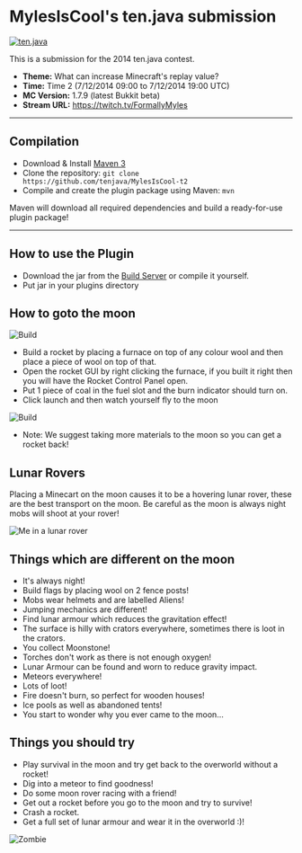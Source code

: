MylesIsCool's ten.java submission
==============================

[![ten.java](https://cdn.mediacru.sh/hu4CJqRD7AiB.svg)](https://tenjava.com/)

This is a submission for the 2014 ten.java contest.

- __Theme:__ What can increase Minecraft's replay value?
- __Time:__ Time 2 (7/12/2014 09:00 to 7/12/2014 19:00 UTC)
- __MC Version:__ 1.7.9 (latest Bukkit beta)
- __Stream URL:__ https://twitch.tv/FormallyMyles

---------------------------------------

Compilation
-----------

- Download & Install [Maven 3](http://maven.apache.org/download.html)
- Clone the repository: `git clone https://github.com/tenjava/MylesIsCool-t2`
- Compile and create the plugin package using Maven: `mvn`

Maven will download all required dependencies and build a ready-for-use plugin package!

---------------------------------------

How to use the Plugin
----
- Download the jar from the [Build Server](http://ci.tenjava.com/job/MylesIsCool-t2/lastStableBuild/) or compile it yourself.
- Put jar in your plugins directory

How to goto the moon
----
![Build](http://i.imgur.com/Zzb874H.png)
- Build a rocket by placing a furnace on top of any colour wool and then place a piece of wool on top of that.
- Open the rocket GUI by right clicking the furnace, if you built it right then you will have the Rocket Control Panel open.
- Put 1 piece of coal in the fuel slot and the burn indicator should turn on.
- Click launch and then watch yourself fly to the moon

![Build](http://i.imgur.com/JmJ0VVq.png)

- Note: We suggest taking more materials to the moon so you can get a rocket back!



Lunar Rovers
----
Placing a Minecart on the moon causes it to be a hovering lunar rover, these are the best transport on the moon. Be careful as the moon is always night mobs will shoot at your rover!

![Me in a lunar rover](http://i.imgur.com/fIOZ9eZ.png)

Things which are different on the moon
----
- It's always night!
- Build flags by placing wool on 2 fence posts!
- Mobs wear helmets and are labelled Aliens!
- Jumping mechanics are different!
- Find lunar armour which reduces the gravitation effect!
- The surface is hilly with crators everywhere, sometimes there is loot in the crators.
- You collect Moonstone!
- Torches don't work as there is not enough oxygen!
- Lunar Armour can be found and worn to reduce gravity impact.
- Meteors everywhere!
- Lots of loot!
- Fire doesn't burn, so perfect for wooden houses!
- Ice pools as well as abandoned tents!
- You start to wonder why you ever came to the moon...


Things you should try
----
- Play survival in the moon and try get back to the overworld without a rocket!
- Dig into a meteor to find goodness!
- Do some moon rover racing with a friend!
- Get out a rocket before you go to the moon and try to survive!
- Crash a rocket.
- Get a full set of lunar armour and wear it in the overworld :)!
 
![Zombie](http://i.imgur.com/tbhI89X.png)
